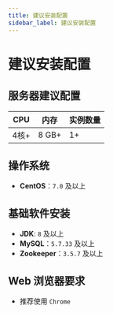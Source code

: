 ```yaml
---
title: 建议安装配置
sidebar_label: 建议安装配置
---
```

# 建议安装配置
## 服务器建议配置
|CPU|内存|实例数量|
|----|----|----|
|4核+|8 GB+|1+|

## 操作系统
* **CentOS**：`7.0` 及以上

## 基础软件安装
* **JDK**: `8` 及以上
* **MySQL**：`5.7.33` 及以上
* **Zookeeper**：`3.5.7` 及以上

##  Web 浏览器要求
* 推荐使用 `Chrome`